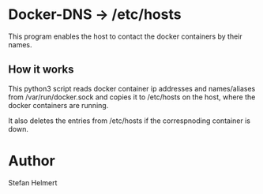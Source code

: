 # Docker-DNS -> /etc/hosts

This program enables the host to contact the docker containers by their names.

## How it works

This python3 script reads docker container ip addresses and names/aliases from /var/run/docker.sock and copies it to /etc/hosts on the host, where the docker containers are running.

It also deletes the entries from /etc/hosts if the correspnoding container is down. 

# Author

Stefan Helmert



